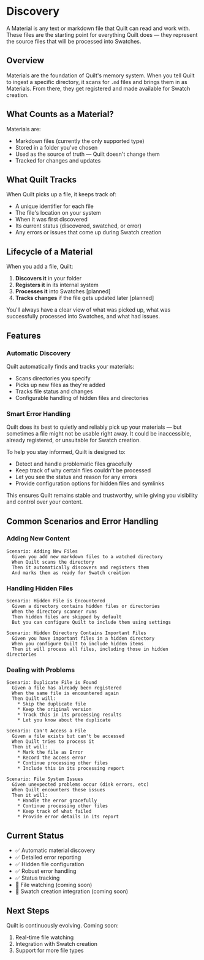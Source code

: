 # Discovery

A Material is any text or markdown file that Quilt can read and work with. These files are the starting point for everything Quilt does — they represent the source files that will be processed into Swatches.

## Overview

Materials are the foundation of Quilt's memory system. When you tell Quilt to ingest a specific directory, it scans for `.md` files and brings them in as Materials. From there, they get registered and made available for Swatch creation.

## What Counts as a Material?

Materials are:

- Markdown files (currently the only supported type)
- Stored in a folder you've chosen
- Used as the source of truth — Quilt doesn't change them
- Tracked for changes and updates

## What Quilt Tracks

When Quilt picks up a file, it keeps track of:

- A unique identifier for each file
- The file's location on your system
- When it was first discovered
- Its current status (discovered, swatched, or error)
- Any errors or issues that come up during Swatch creation

## Lifecycle of a Material

When you add a file, Quilt:

1. **Discovers it** in your folder
2. **Registers it** in its internal system
3. **Processes it** into Swatches [planned]
4. **Tracks changes** if the file gets updated later [planned]

You'll always have a clear view of what was picked up, what was successfully processed into Swatches, and what had issues.

## Features

### Automatic Discovery

Quilt automatically finds and tracks your materials:

- Scans directories you specify
- Picks up new files as they're added
- Tracks file status and changes
- Configurable handling of hidden files and directories

### Smart Error Handling

Quilt does its best to quietly and reliably pick up your materials — but sometimes a file might not be usable right away. It could be inaccessible, already registered, or unsuitable for Swatch creation.

To help you stay informed, Quilt is designed to:

- Detect and handle problematic files gracefully
- Keep track of why certain files couldn't be processed
- Let you see the status and reason for any errors
- Provide configuration options for hidden files and symlinks

This ensures Quilt remains stable and trustworthy, while giving you visibility and control over your content.

## Common Scenarios and Error Handling

### Adding New Content

```gherkin
Scenario: Adding New Files
  Given you add new markdown files to a watched directory
  When Quilt scans the directory
  Then it automatically discovers and registers them
  And marks them as ready for Swatch creation
```

### Handling Hidden Files

```gherkin
Scenario: Hidden File is Encountered
  Given a directory contains hidden files or directories
  When the directory scanner runs
  Then hidden files are skipped by default
  But you can configure Quilt to include them using settings

Scenario: Hidden Directory Contains Important Files
  Given you have important files in a hidden directory
  When you configure Quilt to include hidden items
  Then it will process all files, including those in hidden directories
```

### Dealing with Problems

```gherkin
Scenario: Duplicate File is Found
  Given a file has already been registered
  When the same file is encountered again
  Then Quilt will:
    * Skip the duplicate file
    * Keep the original version
    * Track this in its processing results
    * Let you know about the duplicate

Scenario: Can't Access a File
  Given a file exists but can't be accessed
  When Quilt tries to process it
  Then it will:
    * Mark the file as Error
    * Record the access error
    * Continue processing other files
    * Include this in its processing report

Scenario: File System Issues
  Given unexpected problems occur (disk errors, etc)
  When Quilt encounters these issues
  Then it will:
    * Handle the error gracefully
    * Continue processing other files
    * Keep track of what failed
    * Provide error details in its report
```

## Current Status

- ✅ Automatic material discovery
- ✅ Detailed error reporting
- ✅ Hidden file configuration
- ✅ Robust error handling
- ✅ Status tracking
- 🚧 File watching (coming soon)
- 🚧 Swatch creation integration (coming soon)

## Next Steps

Quilt is continuously evolving. Coming soon:

1. Real-time file watching
2. Integration with Swatch creation
3. Support for more file types
